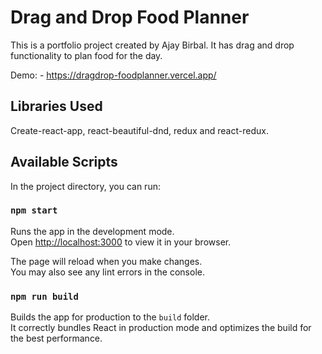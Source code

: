 # Drag and Drop Food Planner

This is a portfolio project created by Ajay Birbal. It has drag and drop functionality to plan food for the day. 

Demo: - https://dragdrop-foodplanner.vercel.app/

## Libraries Used
Create-react-app, react-beautiful-dnd, redux and react-redux.

## Available Scripts

In the project directory, you can run:

### `npm start`

Runs the app in the development mode.\
Open [http://localhost:3000](http://localhost:3000) to view it in your browser.

The page will reload when you make changes.\
You may also see any lint errors in the console.

### `npm run build`

Builds the app for production to the `build` folder.\
It correctly bundles React in production mode and optimizes the build for the best performance.